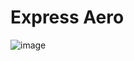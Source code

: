 # Express Aero

![image](https://github.com/MogammadShaqeelless16/Express-Aero/assets/54390756/a57a393f-4262-4295-9b4a-70094a6c3b95)
